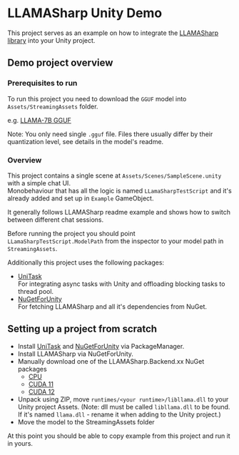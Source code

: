 # LLAMASharp Unity Demo

This project serves as an example on how to integrate the [LLAMASharp library](https://github.com/SciSharp/LLamaSharp) into your Unity project.

## Demo project overview

### Prerequisites to run

To run this project you need to download the `GGUF` model into `Assets/StreamingAssets` folder.

e.g. [LLAMA-7B GGUF](https://huggingface.co/TheBloke/llama-2-7B-Guanaco-QLoRA-GGUF)

Note: You only need single `.gguf` file. Files there usually differ by their quantization level, see details in the model's readme.

### Overview

This project contains a single scene at `Assets/Scenes/SampleScene.unity` with a simple chat UI.  
Monobehaviour that has all the logic is named `LLamaSharpTestScript` and it's already added and set up in `Example` GameObject.

It generally follows LLAMASharp readme example and shows how to switch between different chat sessions.

Before running the project you should point `LLamaSharpTestScript.ModelPath` from the inspector to your model path in `StreamingAssets`.

Additionally this project uses the following packages:
- [UniTask](https://github.com/Cysharp/UniTask)  
  For integrating async tasks with Unity and offloading blocking tasks to thread pool.
- [NuGetForUnity](https://github.com/GlitchEnzo/NuGetForUnity)  
  For fetching LLAMASharp and all it's dependencies from NuGet.

## Setting up a project from scratch


- Install [UniTask](https://github.com/Cysharp/UniTask) and [NuGetForUnity](https://github.com/GlitchEnzo/NuGetForUnity) via PackageManager.
- Install LLAMASharp via NuGetForUnity.
- Manually download one of the LLAMASharp.Backend.xx NuGet packages  
  - [CPU](https://www.nuget.org/packages/LLamaSharp.Backend.Cpu)
  - [CUDA 11](https://www.nuget.org/packages/LLamaSharp.Backend.Cuda11)
  - [CUDA 12](https://www.nuget.org/packages/LLamaSharp.Backend.Cuda12)
- Unpack using ZIP, move `runtimes/<your runtime>/libllama.dll` to your Unity project Assets.
  (Note: dll must be called `libllama.dll` to be found. If it's named `llama.dll` - rename it when adding to the Unity project.)
- Move the model to the StreamingAssets folder

At this point you should be able to copy example from this project and run it in yours.
